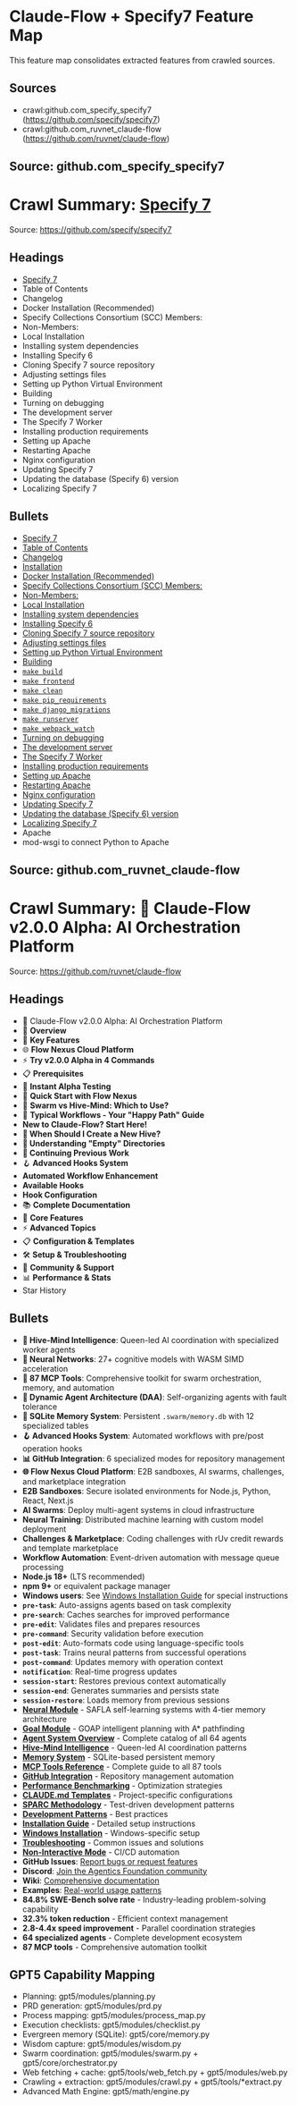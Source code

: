 # Claude-Flow + Specify7 Feature Map

This feature map consolidates extracted features from crawled sources.

## Sources
- crawl:github.com_specify_specify7 (https://github.com/specify/specify7)
- crawl:github.com_ruvnet_claude-flow (https://github.com/ruvnet/claude-flow)

## Source: github.com_specify_specify7
# Crawl Summary: [Specify 7](https://www.specifysoftware.org/products/specify-7/)

Source: https://github.com/specify/specify7

## Headings
- [Specify 7](https://www.specifysoftware.org/products/specify-7/)
- Table of Contents
- Changelog
- Docker Installation (Recommended)
- Specify Collections Consortium (SCC) Members:
- Non-Members:
- Local Installation
- Installing system dependencies
- Installing Specify 6
- Cloning Specify 7 source repository
- Adjusting settings files
- Setting up Python Virtual Environment
- Building
- Turning on debugging
- The development server
- The Specify 7 Worker
- Installing production requirements
- Setting up Apache
- Restarting Apache
- Nginx configuration
- Updating Specify 7
- Updating the database (Specify 6) version
- Localizing Specify 7

## Bullets
- [Specify 7](#specify-7)
- [Table of Contents](#table-of-contents)
- [Changelog](#changelog)
- [Installation](#installation)
- [Docker Installation (Recommended)](#docker-installation-recommended)
- [Specify Collections Consortium (SCC) Members:](#specify-collections-consortium-scc-members)
- [Non-Members:](#non-members)
- [Local Installation](#local-installation)
- [Installing system dependencies](#installing-system-dependencies)
- [Installing Specify 6](#installing-specify-6)
- [Cloning Specify 7 source repository](#cloning-specify-7-source-repository)
- [Adjusting settings files](#adjusting-settings-files)
- [Setting up Python Virtual Environment](#setting-up-python-virtual-environment)
- [Building](#building)
- [`make build`](#make-build)
- [`make frontend`](#make-frontend)
- [`make clean`](#make-clean)
- [`make pip_requirements`](#make-pip_requirements)
- [`make django_migrations`](#make-django_migrations)
- [`make runserver`](#make-runserver)
- [`make webpack_watch`](#make-webpack_watch)
- [Turning on debugging](#turning-on-debugging)
- [The development server](#the-development-server)
- [The Specify 7 Worker](#the-specify-7-worker)
- [Installing production requirements](#installing-production-requirements)
- [Setting up Apache](#setting-up-apache)
- [Restarting Apache](#restarting-apache)
- [Nginx configuration](#nginx-configuration)
- [Updating Specify 7](#updating-specify-7)
- [Updating the database (Specify 6) version](#updating-the-database-specify-6-version)
- [Localizing Specify 7](#localizing-specify-7)
- Apache
- mod-wsgi to connect Python to Apache

## Source: github.com_ruvnet_claude-flow
# Crawl Summary: 🌊 Claude-Flow v2.0.0 Alpha: AI Orchestration Platform

Source: https://github.com/ruvnet/claude-flow

## Headings
- 🌊 Claude-Flow v2.0.0 Alpha: AI Orchestration Platform
- 🌟 **Overview**
- 🎯 **Key Features**
- 🌐 **Flow Nexus Cloud Platform**
- ⚡ **Try v2.0.0 Alpha in 4 Commands**
- 📋 **Prerequisites**
- 🎯 **Instant Alpha Testing**
- 🚀 **Quick Start with Flow Nexus**
- 🤔 **Swarm vs Hive-Mind: Which to Use?**
- 🎯 **Typical Workflows - Your "Happy Path" Guide**
- **New to Claude-Flow? Start Here!**
- **🤔 When Should I Create a New Hive?**
- **📁 Understanding "Empty" Directories**
- **🔄 Continuing Previous Work**
- 🪝 **Advanced Hooks System**
- **Automated Workflow Enhancement**
- **Available Hooks**
- **Hook Configuration**
- 📚 **Complete Documentation**
- 🤖 **Core Features**
- ⚡ **Advanced Topics**
- 📋 **Configuration & Templates**
- 🛠️ **Setup & Troubleshooting**
- 🤝 **Community & Support**
- 📊 **Performance & Stats**
- Star History

## Bullets
- **🐝 Hive-Mind Intelligence**: Queen-led AI coordination with specialized worker agents
- **🧠 Neural Networks**: 27+ cognitive models with WASM SIMD acceleration
- **🔧 87 MCP Tools**: Comprehensive toolkit for swarm orchestration, memory, and automation
- **🔄 Dynamic Agent Architecture (DAA)**: Self-organizing agents with fault tolerance
- **💾 SQLite Memory System**: Persistent `.swarm/memory.db` with 12 specialized tables
- **🪝 Advanced Hooks System**: Automated workflows with pre/post operation hooks
- **📊 GitHub Integration**: 6 specialized modes for repository management
- **🌐 Flow Nexus Cloud Platform**: E2B sandboxes, AI swarms, challenges, and marketplace integration
- **E2B Sandboxes**: Secure isolated environments for Node.js, Python, React, Next.js
- **AI Swarms**: Deploy multi-agent systems in cloud infrastructure
- **Neural Training**: Distributed machine learning with custom model deployment
- **Challenges & Marketplace**: Coding challenges with rUv credit rewards and template marketplace
- **Workflow Automation**: Event-driven automation with message queue processing
- **Node.js 18+** (LTS recommended)
- **npm 9+** or equivalent package manager
- **Windows users**: See [Windows Installation Guide](https://github.com/ruvnet/claude-code-flow/blob/main/docs/windows-installation.md) for special instructions
- **`pre-task`**: Auto-assigns agents based on task complexity
- **`pre-search`**: Caches searches for improved performance
- **`pre-edit`**: Validates files and prepares resources
- **`pre-command`**: Security validation before execution
- **`post-edit`**: Auto-formats code using language-specific tools
- **`post-task`**: Trains neural patterns from successful operations
- **`post-command`**: Updates memory with operation context
- **`notification`**: Real-time progress updates
- **`session-start`**: Restores previous context automatically
- **`session-end`**: Generates summaries and persists state
- **`session-restore`**: Loads memory from previous sessions
- **[Neural Module](https://github.com/ruvnet/claude-flow/wiki/Neural-Module)** - SAFLA self-learning systems with 4-tier memory architecture
- **[Goal Module](https://github.com/ruvnet/claude-flow/wiki/Goal-Module)** - GOAP intelligent planning with A* pathfinding
- **[Agent System Overview](https://github.com/ruvnet/claude-flow/wiki/Agent-System-Overview)** - Complete catalog of all 64 agents
- **[Hive-Mind Intelligence](https://github.com/ruvnet/claude-flow/wiki/Hive-Mind-Intelligence)** - Queen-led AI coordination patterns
- **[Memory System](https://github.com/ruvnet/claude-flow/wiki/Memory-System)** - SQLite-based persistent memory
- **[MCP Tools Reference](https://github.com/ruvnet/claude-flow/wiki/MCP-Tools)** - Complete guide to all 87 tools
- **[GitHub Integration](https://github.com/ruvnet/claude-flow/wiki/GitHub-Integration)** - Repository management automation
- **[Performance Benchmarking](https://github.com/ruvnet/claude-flow/wiki/Performance-Benchmarking)** - Optimization strategies
- **[CLAUDE.md Templates](https://github.com/ruvnet/claude-flow/wiki/CLAUDE-MD-Templates)** - Project-specific configurations
- **[SPARC Methodology](https://github.com/ruvnet/claude-flow/wiki/SPARC-Methodology)** - Test-driven development patterns
- **[Development Patterns](https://github.com/ruvnet/claude-flow/wiki/Development-Patterns)** - Best practices
- **[Installation Guide](https://github.com/ruvnet/claude-flow/wiki/Installation-Guide)** - Detailed setup instructions
- **[Windows Installation](https://github.com/ruvnet/claude-flow/wiki/Windows-Installation)** - Windows-specific setup
- **[Troubleshooting](https://github.com/ruvnet/claude-flow/wiki/Troubleshooting)** - Common issues and solutions
- **[Non-Interactive Mode](https://github.com/ruvnet/claude-flow/wiki/Non-Interactive-Mode)** - CI/CD automation
- **GitHub Issues**: [Report bugs or request features](https://github.com/ruvnet/claude-flow/issues)
- **Discord**: [Join the Agentics Foundation community](https://discord.com/invite/dfxmpwkG2D)
- **Wiki**: [Comprehensive documentation](https://github.com/ruvnet/claude-flow/wiki)
- **Examples**: [Real-world usage patterns](https://github.com/ruvnet/claude-flow/tree/main/examples)
- **84.8% SWE-Bench solve rate** - Industry-leading problem-solving capability
- **32.3% token reduction** - Efficient context management
- **2.8-4.4x speed improvement** - Parallel coordination strategies
- **64 specialized agents** - Complete development ecosystem
- **87 MCP tools** - Comprehensive automation toolkit

## GPT5 Capability Mapping
- Planning: gpt5/modules/planning.py
- PRD generation: gpt5/modules/prd.py
- Process mapping: gpt5/modules/process_map.py
- Execution checklists: gpt5/modules/checklist.py
- Evergreen memory (SQLite): gpt5/core/memory.py
- Wisdom capture: gpt5/modules/wisdom.py
- Swarm coordination: gpt5/modules/swarm.py + gpt5/core/orchestrator.py
- Web fetching + cache: gpt5/tools/web_fetch.py + gpt5/modules/web.py
- Crawling + extraction: gpt5/modules/crawl.py + gpt5/tools/*extract.py
- Advanced Math Engine: gpt5/math/engine.py